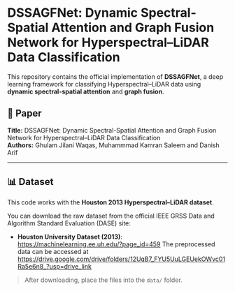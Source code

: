 # DSSAGFNet: Dynamic Spectral-Spatial Attention and Graph Fusion Network for Hyperspectral–LiDAR Data Classification

This repository contains the official implementation of **DSSAGFNet**, a deep learning framework for classifying Hyperspectral–LiDAR data using **dynamic spectral-spatial attention** and **graph fusion**.

## 📄 Paper
**Title:** DSSAGFNet: Dynamic Spectral-Spatial Attention and Graph Fusion Network for Hyperspectral–LiDAR Data Classification  
**Authors:** Ghulam Jilani Waqas, Muhammmad Kamran Saleem and Danish Arif

---

## 📊 Dataset

This code works with the **Houston 2013 Hyperspectral–LiDAR dataset**.

You can download the raw dataset from the official IEEE GRSS Data and Algorithm Standard Evaluation (DASE) site:

- **Houston University Dataset (2013)**: https://machinelearning.ee.uh.edu/?page_id=459
The preprocessed data can be accessed at https://drive.google.com/drive/folders/12UqB7_FYU5UuLGEUekOWvc01Ra5e6n8_?usp=drive_link

> After downloading, place the files into the `data/` folder.


